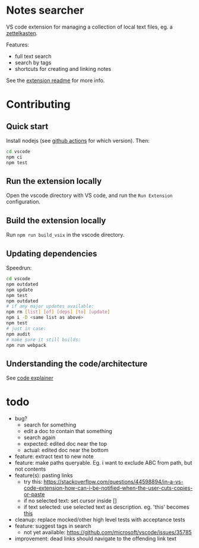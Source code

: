 # Notes searcher

VS code extension for managing a collection of local text files, eg. a
[zettelkasten](https://zettelkasten.de/posts/overview/).

Features:
- full text search
- search by tags
- shortcuts for creating and linking notes

See the [extension readme](./vscode/README.md) for more info.


# Contributing

## Quick start
Install nodejs (see [github actions](.github/workflows/main.yml) for which
version). Then:

```sh
cd vscode
npm ci
npm test
```

## Run the extension locally
Open the vscode directory with VS code, and run the `Run Extension`
configuration.

## Build the extension locally
Run `npm run build_vsix` in the vscode directory.

## Updating dependencies
Speedrun:

```sh
cd vscode
npm outdated
npm update
npm test
npm outdated
# if any major updates available:
npm rm [list] [of] [deps] [to] [update]
npm i -D <same list as above>
npm test
# just in case:
npm audit
# make sure it still builds:
npm run webpack
```

## Understanding the code/architecture
See [code explainer](./docs/code_explainer.md)


# todo
- bug?
    - search for something
    - edit a doc to contain that something
    - search again
    - expected: edited doc near the top
    - actual: edited doc near the bottom
- feature: extract text to new note
- feature: make paths queryable. Eg. i want to exclude ABC from path, but not contents
- feature(s): pasting links
    - try this: https://stackoverflow.com/questions/44598894/in-a-vs-code-extension-how-can-i-be-notified-when-the-user-cuts-copies-or-paste
    - if no selected text: set cursor inside []
    - if text selected: use selected text as description. eg. 'this' becomes [this]()
- cleanup: replace mocked/other high level tests with acceptance tests
- feature: suggest tags in search
    - not yet available: https://github.com/microsoft/vscode/issues/35785
- improvement: dead links should navigate to the offending link text
